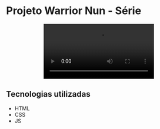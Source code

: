 # Projeto Warrior Nun - Série

<p align="center">
  <video src="https://youtu.be/r5xTfYdXGkU"/>
</p>

## Tecnologias utilizadas
- HTML
- CSS
- JS
